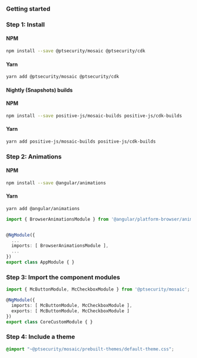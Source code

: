 ### Getting started

### Step 1: Install

#### NPM
```bash
npm install --save @ptsecurity/mosaic @ptsecurity/cdk
```

#### Yarn
```bash
yarn add @ptsecurity/mosaic @ptsecurity/cdk
```

#### Nightly (Snapshots) builds

#### NPM
```bash
npm install --save positive-js/mosaic-builds positive-js/cdk-builds
```

#### Yarn
```bash
yarn add positive-js/mosaic-builds positive-js/cdk-builds
```

### Step 2: Animations

#### NPM
```bash
npm install --save @angular/animations
```

#### Yarn
```bash
yarn add @angular/animations
```

```ts
import { BrowserAnimationsModule } from '@angular/platform-browser/animations';


@NgModule({
  ...
  imports: [ BrowserAnimationsModule ],
  ...
})
export class AppModule { }
```

### Step 3: Import the component modules

```ts
import { McButtonModule, McCheckboxModule } from '@ptsecurity/mosaic';

@NgModule({
  imports: [ McButtonModule, McCheckboxModule ],
  exports: [ McButtonModule, McCheckboxModule ]
})
export class CoreCustomModule { }
```

### Step 4: Include a theme

```css
@import "~@ptsecurity/mosaic/prebuilt-themes/default-theme.css";
```